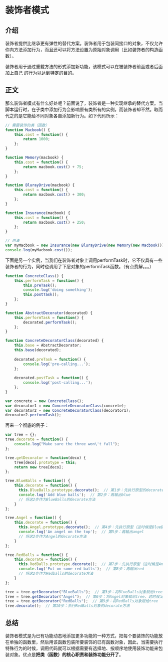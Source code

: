 # 装饰者模式

## 介绍

装饰者提供比继承更有弹性的替代方案。装饰者用于包装同接口的对象，不仅允许你向方法添加行为，而且还可以将方法设置为原始对象调用（比如装饰者的构造函数）。

装饰者用于通过重载方法的形式添加新功能，该模式可以在被装饰者前面或者后面加上自己 的行为以达到特定的目的。

## 正文

那么装饰者模式有什么好处呢？前面说了，装饰者是一种实现继承的替代方案。当脚本运行时，在子类中添加行为会影响原有类所有的实例，而装饰者却不然。取而代之的是它能给不同对象各自添加新行为。如下代码所示：

```javascript
// 需要装饰的类（函数）
function Macbook() {
    this.cost = function() {
		return 1000;
    };
}

function Memory(macbook) {
    this.cost = function() {
        return macbook.cost() + 75;
    };
}

function BlurayDrive(macbook) {
    this.cost = function() {
        return macbook.cost() + 300;
    };
}

function Insurance(macbook) {
    this.cost = function() {
        return macbook.cost() + 250;
    };
}

// 用法
var myMacbook = new Insurance(new BlurayDrive(new Memory(new Macbook())));
console.log(myMacbook.cost());
```

下面是另一个实例，当我们在装饰者对象上调用performTask时，它不仅具有一些装饰者的行为，同时也调用了下层对象的performTask函数。（有点费解。。。）

```javascript
function ConcreteClass() {
    this.performTask = function() {
        this.preTask();
        console.log('doing something');
        this.postTask();
    };
}

function AbstractDecorator(decorated) {
    this.performTask = function() {
        decorated.performTask();
    };
}

function ConcreteDecoratorClass(decorated) {
    this.base = AbstractDecorator;
    this.base(decorated);
    
    decorated.preTask = function() {
		console.log('pre-calling...');
    };
    
    decorated.postTask = function() {
		console.log('post-calling...');
    };
}

var concrete = new ConcreteClass();
var decorator1 = new ConcreteDecoratorClass(concrete);
var decorator2 = new ConcreteDecoratorClass(decorator1);
decorator2.performTask();
```

再来一个彻底的例子：

```javascript
var tree = {};
tree.decorate = function() {
    console.log("Make sure the three won\'t fall");
};

tree.getDecorator = function(deco) {
    tree[deco].prototype = this;
    return new tree[deco];
};

tree.BlueBalls = function() {
    this.decorate = function() {
      this.BlueBalls.prototype.decorate();  // 第1步：先执行原型的decorate方法，也就是tree.decorate()
      console.log('Add blue balls');  // 第2步：再输出blue
      // 将这2步作为BlueBalls的decorate方法
    }
};

tree.Angel = function() {
    this.decorate = function() {
      this.Angel.prototype.decorate();  // 第4步：先执行原型（这时候是BlueBalls了）的decorate方法
      console.log('An angel on the top');  // 第5步：再输出angel
      // 将这2步作为Angel的decorate方法
    }
};

tree.RedBalls = function() {
    this.decorate = function() {
      this.RedBalls.prototype.decorate();  // 第7步：先执行原型（这时候是Angel了）的decorate方法
      console.log('Put on some red balls');  // 第8步：再输出red
      // 将这2步作为Redballs的decorate方法
    }
};

tree = tree.getDecorator("BlueBalls");  // 第3步：将BlueBalls对象赋给tree，这时候父原型里的getDecorator依然可用
tree = tree.getDecorator("Angel");  // 第6步：将Angel对象赋给tree，这时候父原型的父原型里的getDecorator依然可用
tree = tree.getDecorator("RedBalls");  // 第9步：将RedBalls对象赋给tree
tree.decorate();  // 第10步：执行RedBalls对象的decorate方法
```

## 总结

装饰者模式是为已有功能动态地添加更多功能的一种方式，把每个要装饰的功能放在单独的函数里，然后用该函数包装所要装饰的已有函数对象，因此，当需要执行特殊行为的时候，调用代码就可以根据需要有选择地、按顺序地使用装饰功能来包装对象。优点是**把类（函数）的核心职责和装饰功能分开了**。